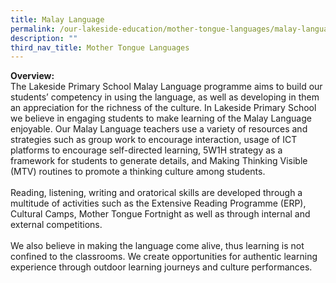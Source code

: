 ```yaml
---
title: Malay Language
permalink: /our-lakeside-education/mother-tongue-languages/malay-language/
description: ""
third_nav_title: Mother Tongue Languages
---
```



<b>Overview:</b>
<br>
The Lakeside Primary School Malay Language programme aims to build our students’ competency in using the language, as well as developing in them an appreciation for the richness of the culture. In Lakeside Primary School we believe in engaging students to make learning of the Malay Language enjoyable. Our Malay Language teachers use a variety of resources and strategies such as group work to encourage interaction, usage of ICT platforms to encourage self-directed learning, 5W1H strategy as a framework for students to generate details, and Making Thinking Visible (MTV) routines to promote a thinking culture among students.
</br></br>
Reading, listening, writing and oratorical skills are developed through a multitude of activities such as the Extensive Reading Programme (ERP), Cultural Camps, Mother Tongue Fortnight as well as through internal and external competitions.
</br></br>
We also believe in making the language come alive, thus learning is not confined to the classrooms. We create opportunities for authentic learning experience through outdoor learning journeys and culture performances.